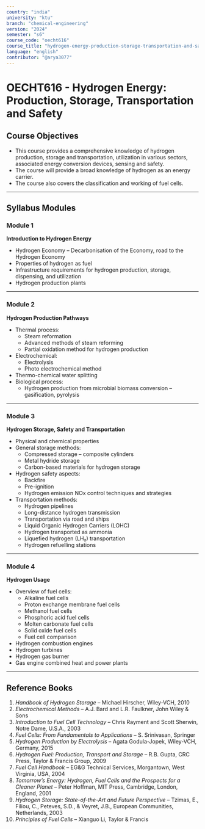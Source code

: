 ```yaml
---
country: "india"
university: "ktu"
branch: "chemical-engineering"
version: "2024"
semester: "s6"
course_code: "oecht616"
course_title: "hydrogen-energy-production-storage-transportation-and-safety"
language: "english"
contributor: "@arya3077"
---
```


# OECHT616 - Hydrogen Energy: Production, Storage, Transportation and Safety

## Course Objectives

- This course provides a comprehensive knowledge of hydrogen production, storage and transportation, utilization in various sectors, associated energy conversion devices, sensing and safety.  
- The course will provide a broad knowledge of hydrogen as an energy carrier.  
- The course also covers the classification and working of fuel cells.

---

## Syllabus Modules

### Module 1  
**Introduction to Hydrogen Energy**  
- Hydrogen Economy – Decarbonisation of the Economy, road to the Hydrogen Economy  
- Properties of hydrogen as fuel  
- Infrastructure requirements for hydrogen production, storage, dispensing, and utilization  
- Hydrogen production plants  

---

### Module 2  
**Hydrogen Production Pathways**  
- Thermal process:  
  - Steam reformation  
  - Advanced methods of steam reforming  
  - Partial oxidation method for hydrogen production  
- Electrochemical:  
  - Electrolysis  
  - Photo electrochemical method  
- Thermo-chemical water splitting  
- Biological process:  
  - Hydrogen production from microbial biomass conversion – gasification, pyrolysis  

---

### Module 3  
**Hydrogen Storage, Safety and Transportation**  
- Physical and chemical properties  
- General storage methods:  
  - Compressed storage – composite cylinders  
  - Metal hydride storage  
  - Carbon-based materials for hydrogen storage  
- Hydrogen safety aspects:  
  - Backfire  
  - Pre-ignition  
  - Hydrogen emission NOx control techniques and strategies  
- Transportation methods:  
  - Hydrogen pipelines  
  - Long-distance hydrogen transmission  
  - Transportation via road and ships  
  - Liquid Organic Hydrogen Carriers (LOHC)  
  - Hydrogen transported as ammonia  
  - Liquefied hydrogen (LH₂) transportation  
  - Hydrogen refuelling stations  

---

### Module 4  
**Hydrogen Usage**  
- Overview of fuel cells:  
  - Alkaline fuel cells  
  - Proton exchange membrane fuel cells  
  - Methanol fuel cells  
  - Phosphoric acid fuel cells  
  - Molten carbonate fuel cells  
  - Solid oxide fuel cells  
  - Fuel cell comparison  
- Hydrogen combustion engines  
- Hydrogen turbines  
- Hydrogen gas burner  
- Gas engine combined heat and power plants  

---

## Reference Books

1. *Handbook of Hydrogen Storage* – Michael Hirscher, Wiley-VCH, 2010  
2. *Electrochemical Methods* – A.J. Bard and L.R. Faulkner, John Wiley & Sons  
3. *Introduction to Fuel Cell Technology* – Chris Rayment and Scott Sherwin, Notre Dame, U.S.A., 2003  
4. *Fuel Cells: From Fundamentals to Applications* – S. Srinivasan, Springer  
5. *Hydrogen Production by Electrolysis* – Agata Godula-Jopek, Wiley-VCH, Germany, 2015  
6. *Hydrogen Fuel: Production, Transport and Storage* – R.B. Gupta, CRC Press, Taylor & Francis Group, 2009  
7. *Fuel Cell Handbook* – EG&G Technical Services, Morgantown, West Virginia, USA, 2004  
8. *Tomorrow’s Energy: Hydrogen, Fuel Cells and the Prospects for a Cleaner Planet* – Peter Hoffman, MIT Press, Cambridge, London, England, 2001  
9. *Hydrogen Storage: State-of-the-Art and Future Perspective* – Tzimas, E., Filiou, C., Peteves, S.D., & Veyret, J.B., European Communities, Netherlands, 2003  
10. *Principles of Fuel Cells* – Xianguo Li, Taylor & Francis  

